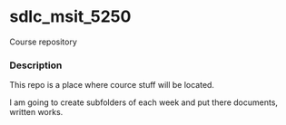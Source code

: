 # sdlc_msit_5250
Course repository

### Description
This repo is a place where cource stuff will be located.

I am going to create subfolders of each week and put there documents, written works.

